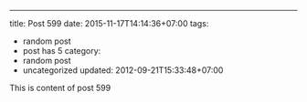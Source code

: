---
title: Post 599
date: 2015-11-17T14:14:36+07:00
tags:
  - random post
  - post has 5
category:
  - random post
  - uncategorized
updated: 2012-09-21T15:33:48+07:00

This is content of post 599